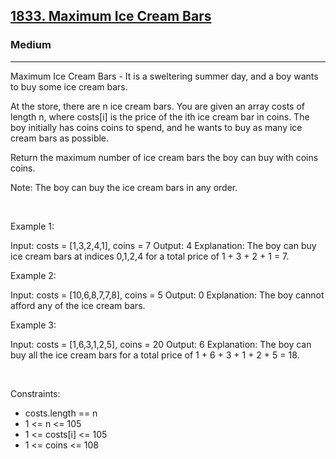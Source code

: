 <h2><a href="https://leetcode.com/problems/maximum-ice-cream-bars/">1833. Maximum Ice Cream Bars</a></h2><h3>Medium</h3><hr>Maximum Ice Cream Bars - It is a sweltering summer day, and a boy wants to buy some ice cream bars.

At the store, there are n ice cream bars. You are given an array costs of length n, where costs[i] is the price of the ith ice cream bar in coins. The boy initially has coins coins to spend, and he wants to buy as many ice cream bars as possible. 

Return the maximum number of ice cream bars the boy can buy with coins coins.

Note: The boy can buy the ice cream bars in any order.

 

Example 1:


Input: costs = [1,3,2,4,1], coins = 7
Output: 4
Explanation: The boy can buy ice cream bars at indices 0,1,2,4 for a total price of 1 + 3 + 2 + 1 = 7.


Example 2:


Input: costs = [10,6,8,7,7,8], coins = 5
Output: 0
Explanation: The boy cannot afford any of the ice cream bars.


Example 3:


Input: costs = [1,6,3,1,2,5], coins = 20
Output: 6
Explanation: The boy can buy all the ice cream bars for a total price of 1 + 6 + 3 + 1 + 2 + 5 = 18.


 

Constraints:

 * costs.length == n
 * 1 <= n <= 105
 * 1 <= costs[i] <= 105
 * 1 <= coins <= 108
